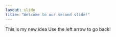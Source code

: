 ```yaml
---
layout: slide
title: "Welcome to our second slide!"
---
```

This is my new idea
Use the left arrow to go back!
